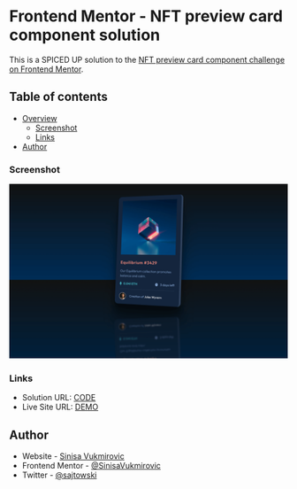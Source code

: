 # Frontend Mentor - NFT preview card component solution

This is a SPICED UP solution to the [NFT preview card component challenge on Frontend Mentor](https://www.frontendmentor.io/challenges/nft-preview-card-component-SbdUL_w0U). 

## Table of contents

- [Overview](#overview)
  - [Screenshot](#screenshot)
  - [Links](#links)
- [Author](#author)

### Screenshot

![Screenshot](./screenshot.png)

### Links

- Solution URL: [CODE](https://github.com/SinisaVukmirovic/FrontEnd-Mentor-Spicy-mini-1)
- Live Site URL: [DEMO](https://your-live-site-url.com)

## Author

- Website - [Sinisa Vukmirovic](https://github.com/SinisaVukmirovic)
- Frontend Mentor - [@SinisaVukmirovic](https://www.frontendmentor.io/profile/SinisaVukmirovic)
- Twitter - [@sajtowski](https://twitter.com/sajtowski)
